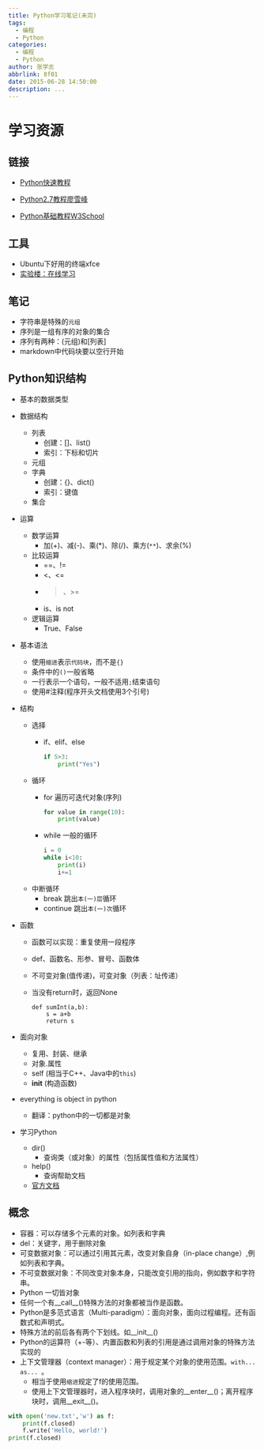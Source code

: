 ```yaml
---
title: Python学习笔记(未完)
tags:
  - 编程
  - Python
categories:
  - 编程
  - Python
author: 张学志
abbrlink: 8f01
date: 2015-06-28 14:50:00
description: ...
---
```






# 学习资源

## 链接
* [Python快速教程](http://www.cnblogs.com/vamei/archive/2012/09/13/2682778.html)

* [Python2.7教程廖雪峰](http://www.liaoxuefeng.com/wiki/001374738125095c955c1e6d8bb493182103fac9270762a000/)

* [Python基础教程W3School](http://www.w3cschool.cc/python/python-tutorial.html)

<!-- more -->

## 工具
* Ubuntu下好用的终端xfce
* [实验楼：在线学习](http://www.shiyanlou.com/courses/214 )

## 笔记

* 字符串是特殊的`元组`
* 序列是一组有序的对象的集合
* 序列有两种：(元组)和[列表]
* markdown中代码块要以空行开始

## Python知识结构

- 基本的数据类型
- 数据结构
	- 列表
		- 创建：[]、list()
		- 索引：下标和切片
	- 元组
	- 字典
		- 创建：{}、dict()
		- 索引：键值
	- 集合
- 运算
	- 数学运算
		- 加(+)、减(-)、乘(*)、除(/)、乘方(`**`)、求余(%)
	- 比较运算
		- ==、!=
		- <、<=
		- >、>=
		- is、is not
	- 逻辑运算
		- True、False
- 基本语法
	- 使用`缩进`表示`代码块`，而不是`{}`
	- 条件中的`()`一般省略
	- 一行表示一个语句，一般不适用`;`结束语句
	- 使用#注释(程序开头文档使用3个引号)

- 结构
	- 选择
		- if、elif、else

			``` python
			if 5>3:
				print("Yes")
			```
	- 循环
		- for 遍历可迭代对象(序列)
		
			``` python
			for value in range(10):
				print(value)
			```
		- while 一般的循环
	
			``` python
			i = 0
			while i<10:
				print(i)
				i+=1
			```
	- 中断循环
		- break 跳出`本(一)层`循环
		- continue 跳出`本(一)次`循环
- 函数
	- 函数可以实现：重复使用一段程序
	- def、函数名、形参、冒号、函数体
	- 不可变对象(值传递)，可变对象（列表：址传递）
	- 当没有return时，返回None

		```
		def sumInt(a,b):
			s = a+b 
			return s
		```
- 面向对象
	- 复用、封装、继承
	- 对象.属性
	- self (相当于C++、Java中的`this`)
	- __init__ (构造函数)
- everything is object in python
	- 翻译：python中的一切都是对象
- 学习Python
	- dir()
		- 查询类（或对象）的属性（包括属性值和方法属性）
	- help()
		- 查询帮助文档
	- [官方文档](https://www.python.org/doc/)



## 概念
* 容器：可以存储多个元素的对象。如列表和字典
* del：关键字，用于删除对象
* 可变数据对象：可以通过引用其元素，改变对象自身（in-place change）,例如列表和字典。
* 不可变数据对象：不同改变对象本身，只能改变引用的指向，例如数字和字符串。
* Python 一切皆对象
* 任何一个有__call__()特殊方法的对象都被当作是函数。
* Python是多范式语言（Multi-paradigm）：面向对象，面向过程编程。还有函数式和声明式。
* 特殊方法的前后各有两个下划线。如__init__()
* Python的运算符（+-等）、内置函数和列表的引用是通过调用对象的特殊方法实现的
* 上下文管理器（context manager）：用于规定某个对象的使用范围。`with... as... `。
	* 相当于使用`缩进`规定了f的使用范围。
	* 使用上下文管理器时，进入程序块时，调用对象的__enter__()；离开程序块时，调用__exit__()。
``` python
with open('new.txt','w') as f:
	print(f.closed)
	f.write('Hello, world!')
print(f.closed)
```